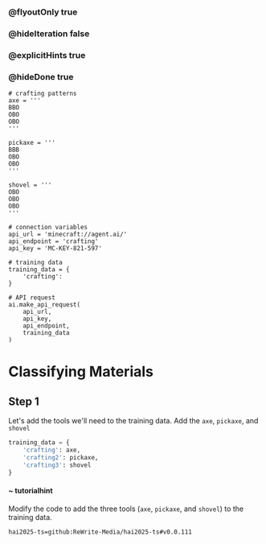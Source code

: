 ### @flyoutOnly true
### @hideIteration false
### @explicitHints true
### @hideDone true

```python-template
# crafting patterns
axe = '''
BBO
OBO
OBO
'''
 
pickaxe = '''
BBB
OBO
OBO
'''
 
shovel = '''
OBO
OBO
OBO
'''
 
# connection variables
api_url = 'minecraft://agent.ai/'
api_endpoint = 'crafting'
api_key = 'MC-KEY-821-597'
 
# training data
training_data = {
    'crafting': 
}
 
# API request
ai.make_api_request(
    api_url,
    api_key,
    api_endpoint,
    training_data
)
```

# Classifying Materials

## Step 1
Let's add the tools we'll need to the training data. Add the `axe`, `pickaxe`, and `shovel`

```python
training_data = {
    'crafting': axe,
    'crafting2': pickaxe,
    'crafting3': shovel
}
```
#### ~ tutorialhint 
Modify the code to add the three tools (`axe`, `pickaxe`, and `shovel`) to the training data.



```package
hai2025-ts=github:ReWrite-Media/hai2025-ts#v0.0.111
```
